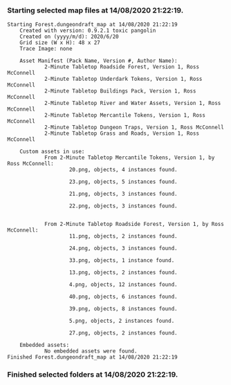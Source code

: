 ### Starting selected map files at 14/08/2020 21:22:19.

    Starting Forest.dungeondraft_map at 14/08/2020 21:22:19
        Created with version: 0.9.2.1 toxic pangolin
        Created on (yyyy/m/d): 2020/6/20
        Grid size (W x H): 48 x 27
        Trace Image: none

        Asset Manifest (Pack Name, Version #, Author Name):
                2-Minute Tabletop Roadside Forest, Version 1, Ross McConnell
                2-Minute Tabletop Underdark Tokens, Version 1, Ross McConnell
                2-Minute Tabletop Buildings Pack, Version 1, Ross McConnell
                2-Minute Tabletop River and Water Assets, Version 1, Ross McConnell
                2-Minute Tabletop Mercantile Tokens, Version 1, Ross McConnell
                2-Minute Tabletop Dungeon Traps, Version 1, Ross McConnell
                2-Minute Tabletop Grass and Roads, Version 1, Ross McConnell

        Custom assets in use:
                From 2-Minute Tabletop Mercantile Tokens, Version 1, by Ross McConnell:
                        20.png, objects, 4 instances found.

                        23.png, objects, 5 instances found.

                        21.png, objects, 3 instances found.

                        22.png, objects, 3 instances found.


                From 2-Minute Tabletop Roadside Forest, Version 1, by Ross McConnell:
                        11.png, objects, 2 instances found.

                        24.png, objects, 3 instances found.

                        33.png, objects, 1 instance found.

                        13.png, objects, 2 instances found.

                        4.png, objects, 12 instances found.

                        40.png, objects, 6 instances found.

                        39.png, objects, 8 instances found.

                        5.png, objects, 2 instances found.

                        27.png, objects, 2 instances found.

        Embedded assets:
                No embedded assets were found.
    Finished Forest.dungeondraft_map at 14/08/2020 21:22:19

### Finished selected folders at 14/08/2020 21:22:19.
